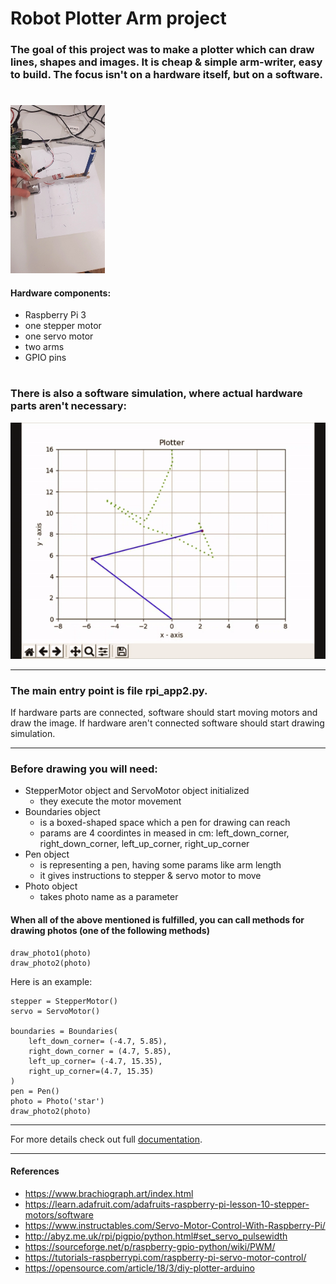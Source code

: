 # Robot Plotter Arm project

### The goal of this project was to make a plotter which can draw lines, shapes and images. It is cheap & simple arm-writer, easy to build. The focus isn't on a hardware itself, but on a software.

#
<img src="documentation/images%20and%20gifs/hardware.jpg" width="30%" >

#### Hardware components:
 - Raspberry Pi 3
 - one stepper motor
 - one servo motor
 - two arms
 - GPIO pins


#
#
#
### There is also a software simulation, where actual hardware parts aren't necessary:
<img src="documentation/images%20and%20gifs/draw%20a%20star.gif">

***
### The main entry point is file rpi_app2.py. 
If hardware parts are connected, software should start moving motors and draw the image. If hardware aren't connected software should start drawing simulation.

***
### Before drawing you will need:
- StepperMotor object and ServoMotor object initialized
    - they execute the motor movement 
- Boundaries object 
    - is a boxed-shaped space which a pen for drawing can reach
    - params are 4 coordintes in meased in cm: left_down_corner, right_down_corner, left_up_corner, right_up_corner
- Pen object
    - is representing a pen, having some params like arm length
    - it gives instructions to stepper & servo motor to move
- Photo object
    -  takes photo name as a parameter
    
#### When all of the above mentioned is fulfilled, you can call methods for drawing photos (one of the following methods)
```
draw_photo1(photo)
draw_photo2(photo)
```

Here is an example:
```
stepper = StepperMotor()
servo = ServoMotor()

boundaries = Boundaries(
    left_down_corner= (-4.7, 5.85),
    right_down_corner = (4.7, 5.85),
    left_up_corner= (-4.7, 15.35),
    right_up_corner=(4.7, 15.35)
)
pen = Pen()
photo = Photo('star')
draw_photo2(photo)
```

***
For more details check out full [documentation](/documentation).

***
#### References
- https://www.brachiograph.art/index.html
- https://learn.adafruit.com/adafruits-raspberry-pi-lesson-10-stepper-motors/software
- https://www.instructables.com/Servo-Motor-Control-With-Raspberry-Pi/
- http://abyz.me.uk/rpi/pigpio/python.html#set_servo_pulsewidth
- https://sourceforge.net/p/raspberry-gpio-python/wiki/PWM/
- https://tutorials-raspberrypi.com/raspberry-pi-servo-motor-control/
- https://opensource.com/article/18/3/diy-plotter-arduino
